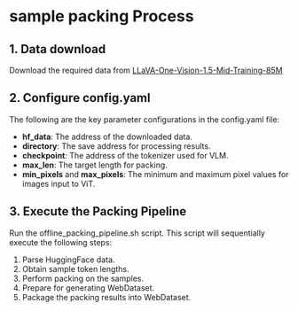 # sample packing Process
## 1. Data download
Download the required data from [LLaVA-One-Vision-1.5-Mid-Training-85M](https://huggingface.co/datasets/lmms-lab/LLaVA-One-Vision-1.5-Mid-Training-85M/tree/main) 
## 2. Configure config.yaml
The following are the key parameter configurations in the config.yaml file:
- **hf_data**: The address of the downloaded data.
- **directory**: The save address for processing results.
- **checkpoint**: The address of the tokenizer used for VLM.
- **max_len**: The target length for packing.
- **min_pixels** and **max_pixels**: The minimum and maximum pixel values for images input to ViT.
## 3. Execute the Packing Pipeline
Run the offline_packing_pipeline.sh script. This script will sequentially execute the following steps:
1. Parse HuggingFace data.
2. Obtain sample token lengths.
3. Perform packing on the samples.
4. Prepare for generating WebDataset.
5. Package the packing results into WebDataset.





